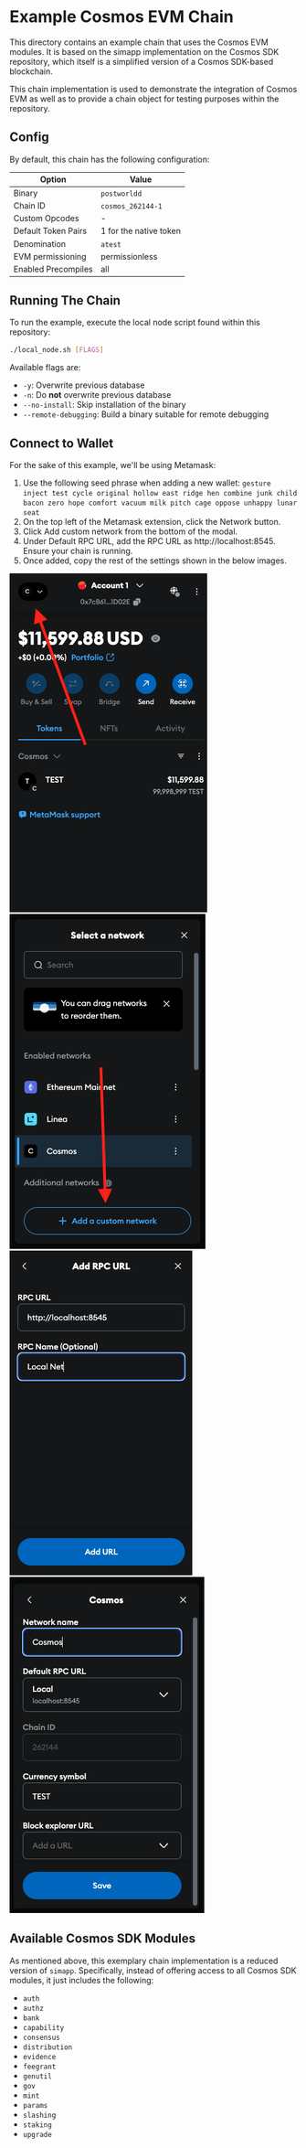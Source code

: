 # Example Cosmos EVM Chain

This directory contains an example chain that uses the Cosmos EVM
modules. It is based on the simapp implementation on the Cosmos SDK
repository, which itself is a simplified version of a Cosmos SDK-based
blockchain.

This chain implementation is used to demonstrate the integration of Cosmos EVM
as well as to provide a chain object for testing purposes within the repository.

## Config

By default, this chain has the following configuration:

| Option              | Value                  |
|---------------------|------------------------|
| Binary              | `postworldd`                 |
| Chain ID            | `cosmos_262144-1`      |
| Custom Opcodes      | -                      |
| Default Token Pairs | 1 for the native token |
| Denomination        | `atest`                |
| EVM permissioning   | permissionless         |
| Enabled Precompiles | all                    |

## Running The Chain

To run the example, execute the local node script found within this repository:

```bash
./local_node.sh [FLAGS]
```

Available flags are:

- `-y`: Overwrite previous database
- `-n`: Do **not** overwrite previous database
- `--no-install`: Skip installation of the binary
- `--remote-debugging`: Build a binary suitable for remote debugging

## Connect to Wallet

For the sake of this example, we'll be using Metamask:

1. Use the following seed phrase when adding a new wallet:
`gesture inject test cycle original hollow east ridge hen combine
junk child bacon zero hope comfort vacuum milk pitch cage oppose
unhappy lunar seat`
2. On the top left of the Metamask extension, click the Network button.
3. Click Add custom network from the bottom of the modal.
4. Under Default RPC URL, add the RPC URL as http://localhost:8545. Ensure your chain is running.
5. Once added, copy the rest of the settings shown in the below images.

![Button to select network](guide/networks.png "Networks Select")
![Button to add network](guide/add_network.png "Networks Add")
![RPC URL Settings](guide/rpc_url.png "RPC URL")
![Overview of required settings](guide/settings.png "Settings Overview")

## Available Cosmos SDK Modules

As mentioned above, this exemplary chain implementation is a reduced version of `simapp`.
Specifically, instead of offering access to all Cosmos SDK modules, it just includes the following:

- `auth`
- `authz`
- `bank`
- `capability`
- `consensus`
- `distribution`
- `evidence`
- `feegrant`
- `genutil`
- `gov`
- `mint`
- `params`
- `slashing`
- `staking`
- `upgrade`
